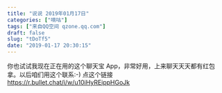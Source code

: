 ```yaml
---
title: "说说 2019年01月17日"
categories: ["嘀咕"]
tags: ["来自QQ空间 qzone.qq.com"]
draft: false
slug: "tDoTf5"
date: "2019-01-17 20:30:15"
---
```


你也试试我现在正在用的这个聊天宝 App，非常好用，上来聊天天天都有红包拿。以后咱们用这个联系:-) 点这个链接
https://r.bullet.chat/i/w/u10iHyREippHGoJk
